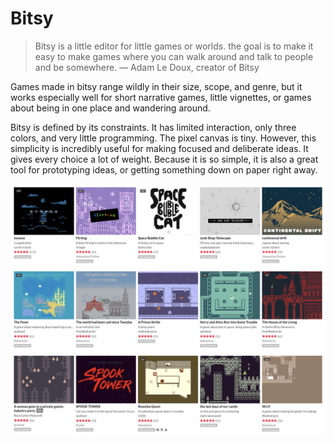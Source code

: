 # Bitsy

> Bitsy is a little editor for little games or worlds. the goal is to make it easy to make games where you can walk around and talk to people and be somewhere. — Adam Le Doux, creator of Bitsy

Games made in bitsy range wildly in their size, scope, and genre, but it works especially well for short narrative games, little vignettes, or games about being in one place and wandering around. 

Bitsy is defined by its constraints. It has limited interaction, only three colors, and very little programming. The pixel canvas is tiny. However, this simplicity is incredibly useful for making focused and deliberate ideas. It gives every choice a lot of weight. Because it is so simple, it is also a great tool for prototyping ideas, or getting something down on paper right away. 

![](../../../.gitbook/assets/bitsygames.png)



